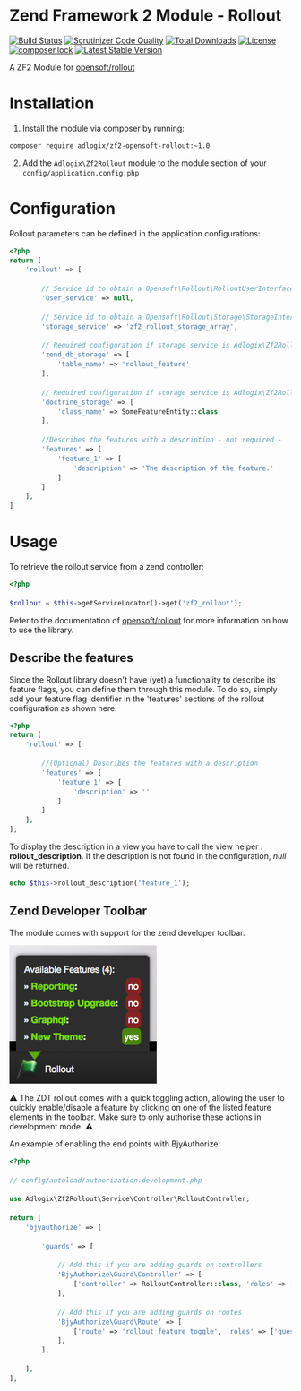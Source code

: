 Zend Framework 2 Module - Rollout
=======

[![Build Status](https://travis-ci.org/adlogix/zf2-opensoft-rollout.svg?branch=master)](https://travis-ci.org/adlogix/zf2-opensoft-rollout) [![Scrutinizer Code Quality](https://scrutinizer-ci.com/g/adlogix/zf2-opensoft-rollout/badges/quality-score.png?b=master)](https://scrutinizer-ci.com/g/adlogix/zf2-opensoft-rollout/?branch=master) [![Total Downloads](https://poser.pugx.org/adlogix/zf2-opensoft-rollout/downloads)](https://packagist.org/packages/adlogix/zf2-opensoft-rollout) [![License](https://poser.pugx.org/adlogix/zf2-opensoft-rollout/license)](https://packagist.org/packages/adlogix/zf2-opensoft-rollout) [![composer.lock](https://poser.pugx.org/adlogix/zf2-opensoft-rollout/composerlock)](https://packagist.org/packages/adlogix/zf2-opensoft-rollout) [![Latest Stable Version](https://poser.pugx.org/adlogix/zf2-opensoft-rollout/v/stable)](https://packagist.org/packages/adlogix/zf2-opensoft-rollout)

A ZF2 Module for [opensoft/rollout](https://github.com/opensoft/rollout)

# Installation

1. Install the module via composer by running:

```bash
composer require adlogix/zf2-opensoft-rollout:~1.0
```

2. Add the `Adlogix\Zf2Rollout` module to the module section of your `config/application.config.php`

# Configuration

Rollout parameters can be defined in the application configurations:

```php
<?php
return [
    'rollout' => [

        // Service id to obtain a Opensoft\Rollout\RolloutUserInterface instance
        'user_service' => null,

        // Service id to obtain a Opensoft\Rollout\Storage\StorageInterface instance
        'storage_service' => 'zf2_rollout_storage_array',

        // Required configuration if storage service is Adlogix\Zf2Rollout\Storage\ZendDbAdapterStorage
        'zend_db_storage' => [
            'table_name' => 'rollout_feature'
        ],

        // Required configuration if storage service is Adlogix\Zf2Rollout\Storage\Doctrine\DoctrineORMStorage
        'doctrine_storage' => [
            'class_name' => SomeFeatureEntity::class
        ],
        
        //Describes the features with a description - not required -
        'features' => [
            'feature_1' => [
                'description' => 'The description of the feature.' 
            ]
        ]
    ],
]
```

# Usage

To retrieve the rollout service from a zend controller:

```php
<?php

$rollout = $this->getServiceLocator()->get('zf2_rollout');
```

Refer to the documentation of [opensoft/rollout](https://github.com/opensoft/rollout) for more information on how to use the library.

## Describe the features

Since the Rollout library doesn't have (yet) a functionality to describe its feature flags, you can define them through this module. To do so, simply add your feature flag identifier in the 'features' sections of the rollout configuration as shown here:

```php
<?php
return [
    'rollout' => [
        
        //(Optional) Describes the features with a description
        'features' => [
            'feature_1' => [
                'description' => '' 
            ]
        ]
    ],
];
```

To display the description in a view you have to call the view helper : **rollout_description**. If the description is not found in the configuration, *null* will be returned.

```php
echo $this->rollout_description('feature_1');
```

## Zend Developer Toolbar

The module comes with support for the zend developer toolbar.

![zf2-adlogix-rollout zend developer tools](docs/rollout-zdt.png)

:warning: The ZDT rollout comes with a quick toggling action, allowing the user to quickly enable/disable a feature by clicking on one of the listed feature elements in the toolbar. Make sure to only authorise these actions in development mode. :warning:

An example of enabling the end points with BjyAuthorize:

```php
<?php

// config/autoload/authorization.development.php

use Adlogix\Zf2Rollout\Service\Controller\RolloutController;

return [
    'bjyauthorize' => [

        'guards' => [

            // Add this if you are adding guards on controllers
            'BjyAuthorize\Guard\Controller' => [
                ['controller' => RolloutController::class, 'roles' => ['guest','user']],
            ],

            // Add this if you are adding guards on routes
            'BjyAuthorize\Guard\Route' => [
                ['route' => 'rollout_feature_toggle', 'roles' => ['guest','user']],
            ],
        ],

    ],
];

```
